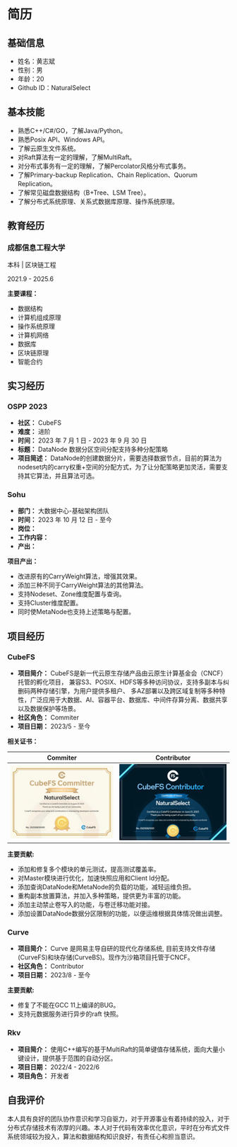 # 简历

## 基础信息

* 姓名：黄志斌
* 性别：男
* 年龄：20
* Github ID：NaturalSelect
<!-- * 邮箱：2145973003@qq.com -->
<!-- * 手机号： +86 15915145280 -->

## 基本技能

* 熟悉C++/C#/GO，了解Java/Python。
* 熟悉Posix API、Windows API。
* 了解云原生文件系统。
* 对Raft算法有一定的理解，了解MultiRaft。
* 对分布式事务有一定的理解，了解Percolator风格分布式事务。
* 了解Primary-backup Replication、Chain Replication、Quorum Replication。
* 了解常见磁盘数据结构（B+Tree、LSM Tree）。
* 了解分布式系统原理、关系式数据库原理、操作系统原理。

## 教育经历

### 成都信息工程大学

本科 | 区块链工程

2021.9 - 2025.6

**主要课程：**
* 数据结构
* 计算机组成原理
* 操作系统原理
* 计算机网络
* 数据库
* 区块链原理
* 智能合约

## 实习经历

### OSPP 2023

* **社区：** CubeFS
* **难度：** 进阶
* **时间：** 2023 年 7 月 1 日 - 2023 年 9 月 30 日
* **标题：** DataNode 数据分区空间分配支持多种分配策略
* **项目简述：** DataNode的创建数据分片，需要选择数据节点，目前的算法为nodeset内的carry权重+空间的分配方式，为了让分配策略更加灵活，需要支持其它算法，并且算法可选。


### Sohu

* **部门：** 大数据中心-基础架构团队
* **时间：** 2023 年 10 月 12 日 - 至今
* **岗位：**
* **工作内容：**
* **产出：**

**项目产出：**

* 改进原有的CarryWeight算法，增强其效果。
* 添加三种不同于CarryWeight算法的其他算法。
* 支持Nodeset、Zone维度配置与查询。
* 支持Cluster维度配置。
* 同时使MetaNode也支持上述策略与配置。

## 项目经历

### CubeFS

* **项目简介：** CubeFS是新一代云原生存储产品由云原生计算基金会（CNCF）托管的孵化项目， 兼容S3、POSIX、HDFS等多种访问协议，支持多副本与纠删码两种存储引擎，为用户提供多租户、 多AZ部署以及跨区域复制等多种特性，广泛应用于大数据、AI、容器平台、数据库、中间件存算分离、数据共享以及数据保护等场景。
* **社区角色：** Commiter
* **项目日期：** 2023/5 - 至今

**相关证书：**

|Commiter|Contributor|
|-|-|
|![Commiter](./CubeFS%20Commiter.jpg)|![Contributor](./CubeFS%20Contributor.jpg)|

**主要贡献:**

* 添加和修复多个模块的单元测试，提高测试覆盖率。
* 对Master模块进行优化，加速快照应用和Client Id分配。
* 添加查询DataNode和MetaNode的负载的功能，减轻运维负担。
* 重构副本放置算法，并加入多种策略，提供更为丰富的功能。
* 添加主动禁止卷写入的功能，与卷迁移功能对接。
* 添加设置DataNode数据分区限制的功能，以便运维根据具体情况做出调整。

### Curve

* **项目简介：** Curve 是网易主导自研的现代化存储系统, 目前支持文件存储(CurveFS)和块存储(CurveBS)。现作为沙箱项目托管于CNCF。
* **社区角色：** Contributor
* **项目日期：** 2023/8 - 至今

**主要贡献:**

* 修复了不能在GCC 11上编译的BUG。
* 支持元数据服务进行异步的raft 快照。

### Rkv

* **项目简介：** 使用C++编写的基于MultiRaft的简单键值存储系统，面向大量小键设计，提供基于范围的自动分区。
* **项目日期：** 2022/4 - 2022/6
* **项目角色：** 开发者

## 自我评价

本人具有良好的团队协作意识和学习自驱力，对于开源事业有着持续的投入，对于分布式存储技术有浓厚的兴趣。本人对于代码有效率优化意识，平时在分布式文件系统领域较为投入，算法和数据结构知识良好，有责任心和担当意识。